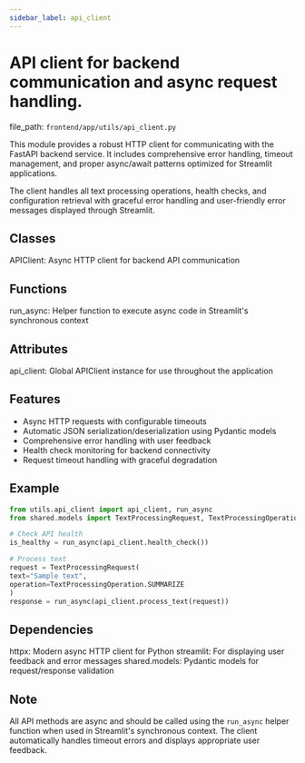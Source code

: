```yaml
---
sidebar_label: api_client
---
```


# API client for backend communication and async request handling.

  file_path: `frontend/app/utils/api_client.py`

This module provides a robust HTTP client for communicating with the FastAPI backend service.
It includes comprehensive error handling, timeout management, and proper async/await patterns
optimized for Streamlit applications.

The client handles all text processing operations, health checks, and configuration retrieval
with graceful error handling and user-friendly error messages displayed through Streamlit.

## Classes

APIClient: Async HTTP client for backend API communication

## Functions

run_async: Helper function to execute async code in Streamlit's synchronous context

## Attributes

api_client: Global APIClient instance for use throughout the application

## Features

- Async HTTP requests with configurable timeouts
- Automatic JSON serialization/deserialization using Pydantic models
- Comprehensive error handling with user feedback
- Health check monitoring for backend connectivity
- Request timeout handling with graceful degradation

## Example

```python
from utils.api_client import api_client, run_async
from shared.models import TextProcessingRequest, TextProcessingOperation

# Check API health
is_healthy = run_async(api_client.health_check())

# Process text
request = TextProcessingRequest(
text="Sample text",
operation=TextProcessingOperation.SUMMARIZE
)
response = run_async(api_client.process_text(request))
```

## Dependencies

httpx: Modern async HTTP client for Python
streamlit: For displaying user feedback and error messages
shared.models: Pydantic models for request/response validation

## Note

All API methods are async and should be called using the `run_async` helper function
when used in Streamlit's synchronous context. The client automatically handles
timeout errors and displays appropriate user feedback.
